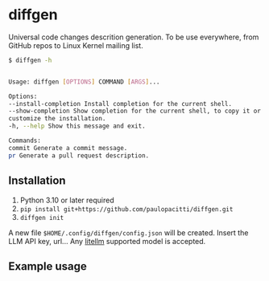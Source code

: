 # diffgen

Universal code changes descrition generation. To be use everywhere, from GitHub repos to Linux Kernel mailing list.

```sh
$ diffgen -h


Usage: diffgen [OPTIONS] COMMAND [ARGS]...

Options:
--install-completion Install completion for the current shell.
--show-completion Show completion for the current shell, to copy it or
customize the installation.
-h, --help Show this message and exit.

Commands:
commit Generate a commit message.
pr Generate a pull request description.

```

## Installation

1. Python 3.10 or later required
2. `pip install git+https://github.com/paulopacitti/diffgen.git`
3. `diffgen init`

A new file `$HOME/.config/diffgen/config.json` will be created. Insert the LLM API key, url... Any [litellm](https://docs.litellm.ai/docs/providers) supported model is accepted.

## Example usage
